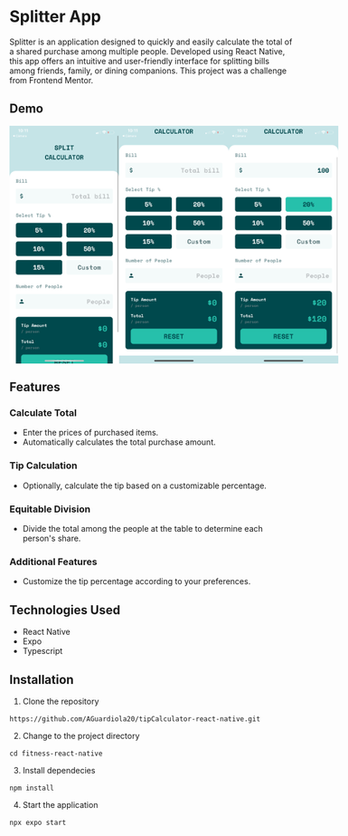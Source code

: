 

# Splitter App

Splitter is an application designed to quickly and easily calculate the total of a shared purchase among multiple people. Developed using React Native, this app offers an intuitive and user-friendly interface for splitting bills among friends, family, or dining companions. This project was a challenge from Frontend Mentor.

## Demo
<div style="display: flex">
  <img src="./assets/images/IMG_7007.png" alt="index" width="200" height="420">
  <img src="./assets/images/IMG_7008.png" alt="index" width="200" height="420">
  <img src="./assets/images/IMG_7009.png" alt="index" width="200" height="420">
</div>


## Features
### Calculate Total
* Enter the prices of purchased items.
* Automatically calculates the total purchase amount.

### Tip Calculation
* Optionally, calculate the tip based on a customizable percentage.

### Equitable Division
* Divide the total among the people at the table to determine each person's share.

### Additional Features
* Customize the tip percentage according to your preferences.

## Technologies Used
* React Native
* Expo
* Typescript

## Installation

1. Clone the repository
```
https://github.com/AGuardiola20/tipCalculator-react-native.git
```
2. Change to the project directory
```
cd fitness-react-native
```

3. Install dependecies
```
npm install
```

4. Start the application
```
npx expo start
```
